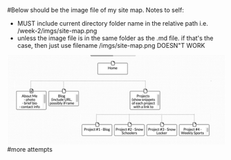 #Below should be the image file of my site map.
Notes to self:
 - MUST include current directory folder name in the relative path
 i.e. /week-2/imgs/site-map.png
 - unless the image file is in the same folder as the .md file. if that's the case, then just use filename
 /imgs/site-map.png DOESN"T WORK


![site map image](/week-2/imgs/site-map.png "Brians sitemap")
#more attempts
